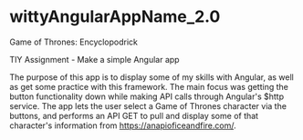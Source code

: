 # wittyAngularAppName_2.0

Game of Thrones: Encyclopodrick

TIY Assignment - Make a simple Angular app

The purpose of this app is to display some of my skills with Angular, as well as get some practice with this framework. The main focus was getting the button functionality down while making API calls through Angular's $http service. The app lets the user select a Game of Thrones character via the buttons, and performs an API GET to pull and display some of that character's information from https://anapioficeandfire.com/.
